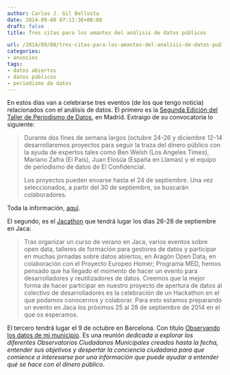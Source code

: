 ```yaml
---
author: Carlos J. Gil Bellosta
date: 2014-09-08 07:13:36+00:00
draft: false
title: Tres citas para los amantes del análisis de datos públicos

url: /2014/09/08/tres-citas-para-los-amantes-del-analisis-de-datos-publicos/
categories:
- anuncios
tags:
- datos abiertos
- datos públicos
- periodismo de datos
---
```


En estos días van a celebrarse tres eventos (de los que tengo noticia) relacionados con el análisis de datos. El primero es la [Segunda Edición del Taller de Periodismo de Datos](http://medialab-prado.es/article/iitallerdeperiodismodedatosconvocatoriadeproyectos), en Madrid. Extraigo de su convocatoria lo siguiente:

>Durante dos fines de semana largos (octubre 24-26 y diciembre 12-14 desarrollaremos proyectos para seguir la traza del dinero público con la ayuda de expertos tales como Ben Welsh (Los Angeles Times), Mariano Zafra (El País), Juan Elosúa (España en Llamas) y el equipo de periodismo de datos de El Confidencial.
>
>Los proyectos pueden envarse hasta el 24 de septiembre. Una vez seleccionados, a partir del 30 de septiembre, se buscarán colaboradores.

Toda la información, [aquí](http://medialab-prado.es/article/iitallerdeperiodismodedatosconvocatoriadeproyectos).

El segundo, es el [Jacathon](http://opendata.aragon.es/portal/jacathon) que tendrá lugar los días 26-28 de septiembre en Jaca:

>Tras organizar un curso de verano en Jaca, varios eventos sobre open data, talleres de formación para gestores de datos y participar en muchas jornadas sobre datos abiertos, en Aragón Open Data, en colaboración con el Proyecto Europeo Homer; Programa MED, hemos pensado que ha llegado el momento de hacer un evento para desarrolladores y reutilizadores de datos. Creemos que la mejor forma de hacer participar en nuestro proyecto de apertura de datos al colectivo de desarrolladores es la celebración de un Hackathon en el que podamos conocernos y colaborar. Para esto estamos preparando un evento en Jaca los próximos 25 al 28 de septiembre de 2014 en el que os esperamos.

El tercero tendrá lugar el 9 de octubre en Barcelona. Con título [Observando los datos de mi municipio](http://www.cccb.org/es/curs_o_conferencia-periodisme_de_dades_sessi_de_treball_vi-45855). Es una reunión _dedicada a explorar los diferentes Observatorios Ciudadanos Municipales creados hasta la fecha, entender sus objetivos y despertar la conciencia ciudadana para que comience a interesarse por una información que puede ayudar a entender qué se hace con el dinero público_.
